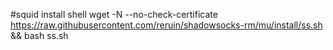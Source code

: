 #squid install shell
wget -N --no-check-certificate https://raw.githubusercontent.com/reruin/shadowsocks-rm/mu/install/ss.sh && bash ss.sh
